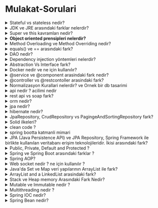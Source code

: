 # Mulakat-Sorulari

<details>

<summary>Stateful vs stateless nedir?</summary>

Stateful yapı, bir programın durum bilgisini saklayan ve bu duruma göre işlem yapan bir yapıdır. Stateful yapılar, geçmiş işlemlere bağlı olarak çalışan uygulamalar için kullanılır

ornek/ Bir anne alisveris sepetindeki tum urunleri ve evdeki tum urunleri bilir

Stateless yapı ise, her işlemi bağımsız olarak ele alan ve önceki işlemlerle bir ilişkisi olmayan bir yapıdır. Stateless yapılar, her işlemi bağımsız olarak ele alan ve hızlı yanıt veren uygulamalar için tercih edilir.

ornek/ Bir cocuk sadece canin istedigi urunleri alir

</details>

<details>

<summary>JDK ve JRE arasındaki farklar nelerdir?</summary>

JRE, Java runtime editioni bir java uygulamasını çalıştırmak için gerekli olan java komponentlerini ve kütüphanelerini içeren içersinde JVM de kurulu olan programa denir.

JDK, Java ile yazılım geliştirmek için ihtiyaç duyulan yazılım kitlerini içinde bulundurur. .java uzantılı dosyaların compile edilip .class uzantılı ara dosyaların oluşmasına olanak sağlar. JDK, içerisinde JVM,JRE ve Java Compiler'ını bulundurur.

</details>

<details>

<summary>Super ve this kavramları nedir?</summary>

1. **`super`**: Bir alt sınıfta üst sınıfın metotlarını veya değişkenlerini kullanmak için kullanılan bir referansdır. Alt sınıfın kendi metotlarında, üst sınıfın metotlarına erişmek için **`super`** anahtar kelimesi kullanılabilir. Aynı şekilde, alt sınıfta üst sınıfın değişkenlerini kullanmak için de **`super`** anahtar kelimesi kullanılır.
2. **`this`**: Bir sınıfın kendi nesnesine erişmek için kullanılan bir referanstır. Özellikle, bir sınıfta tanımlı olan değişkenlerle aynı isimli parametrelerin kullanıldığı durumlarda, **`this`** anahtar kelimesi kullanılarak sınıfın kendi değişkeni ifade edilir.

</details>

<details>

<summary><strong>Object oriented prensipleri nelerdir?</strong></summary>

1. Encapsulation (Kapsülleme): Verilerin ve işlevlerin bir arada tutulması ve gizlenmesi anlamına gelir. Bu prensip, verilerin ve işlevlerin nesnelerle ilgili olduğu ve diğer nesneler tarafından doğrudan erişilemez olduğu anlamına gelir. Bu, güvenli bir kod yazmak için önemlidir. or/ Araba sınıfı, verileri (marka, model, renk, hız vb.) ve fonksiyonları (hareket ettirmek, durdurmak, hızını artırmak veya azaltmak) bir arada tutar ve gizler. Bu şekilde, başka sınıfların doğrudan arabayla ilgili verilere veya fonksiyonlara erişmeleri engellenir.
2. Inheritance (Kalıtım): Bir sınıfın özelliklerinin, başka bir sınıfa aktarılması anlamına gelir. Kalıtım, kodun yeniden kullanılmasına olanak tanır ve sınıflar arasındaki ilişkileri belirler. Alt sınıflar, üst sınıfların özelliklerine sahip olabilirler. or/ Araba sınıfının, bir sedan sınıfı veya bir SUV sınıfı gibi alt sınıfları olabilir. Bu alt sınıflar, arabaya özgü özelliklerin yanı sıra kendi özelliklerine de sahip olabilirler.
3. Polymorphism (Çok biçimlilik): Çok biçimlilik, nesnelerin farklı biçimlerde davranabilmesi anlamına gelir. Aynı yöntem adı, farklı sınıflarda farklı şekillerde uygulanabilir. or/ Araba sınıfı, bir araba hareketi fonksiyonu içerebilir. Sedan sınıfı veya SUV sınıfı, arabayı farklı şekillerde hareket ettirebilir. Örneğin, sedan araba normal bir şekilde hareket edebilirken, SUV araba off-road koşullarına uygun olarak hareket edebilir.
4. Abstraction (Soyutlama): Karmaşık bir sistemdeki detayların gizlenmesi anlamına gelir. Bu prensip, sınıfların arasındaki bağımlılığı azaltır ve kodun daha anlaşılır olmasını sağlar. or/ Araba sınıfı, sadece arabayla ilgili özellikleri ve fonksiyonları içerir. Bu, başka sınıfların arabaya bağımlılığını azaltır ve kodun daha anlaşılır olmasını sağlar.

</details>

<details>

<summary>Method Overloading ve Method Overriding nedir?</summary>

Method Overloading: Aynı isimli farklı parametrelerle ayrı ayrı tanımlanan birden fazla metodun kullanılmasıdır. Bu durumda, aynı isimli farklı metotlar, farklı parametreler alarak aynı sınıf içerisinde tanımlanabilirler. Bu sayede, metot isimleri aynı kalır ve farklı amaçlar için kullanılabilirler.

Örneğin:

```java
public class HesapMakinesi {

   public int topla(int sayi1, int sayi2) {
      return sayi1 + sayi2;
   }

   public double topla(double sayi1, double sayi2) {
      return sayi1 + sayi2;
   }

   public int topla(int sayi1, int sayi2, int sayi3) {
      return sayi1 + sayi2 + sayi3;
   }
}

```

Method Overriding: Bir sınıfta tanımlanan bir metot, alt sınıflar tarafından aynı isim ve parametrelerle yeniden tanımlanırsa, bu durumda Method Overriding gerçekleşir. Bu sayede, alt sınıfın aynı isimli metodunu çağırdığımızda, üst sınıfın değil, alt sınıfın metodunun çalıştırılması sağlanır.

Örneğin:

```java
public class Sekil {
   protected double alan;

   public void hesaplaAlan() {
      System.out.println("Alan hesaplanıyor.");
   }
}

```

```java
public class Daire extends Sekil {
   private double yariCap;

   public Daire(double yariCap) {
      this.yariCap = yariCap;
   }

   @Override
   public void hesaplaAlan() {
      alan = Math.PI * yariCap * yariCap;
      System.out.println("Dairenin alanı hesaplandı.");
   }
}

```

</details>

<details>

<summary>equals() ve == arasındaki fark?</summary>

equals() bir methoddur ve değişkenler arasındaki değer kontrolünü yapar.

\== ifadesi ise değişkenlerin referanslarını karşılaştırır.

</details>

<details>

<summary>DAO nedir?</summary>

DAO, Data Access Object'in kisaltmasidir. Bu, bir yazilim uygulamasi ile veritabani arasindaki iletisimden sorumlu olan bir tasarim desenidir. DAO, uygulamanin veritabanina bagimliligini azaltmak ve uygulama kodunu daha okunakli, bakimi kolay ve test edilebilir hale getirmek icin kullanilir.

Dao da crud islemleri yapilir

Spring Boot'ta DAO, genellikle Spring Data JPA veya JDBC gibi veritabani erisim teknolojileriyle birlikte kullanilir. Bu teknolojiler, veritabani islemlerini gerceklestirmek icin gelistirilmis araclar ve ozellikler sunar. Spring Data JPA, Java Persistence API (JPA) standardini kullanarak nesne iliskisel esleme (ORM) saglar, boylece veritabani tablolari ve Java siniflari arasinda bir esleme yapabilirsiniz.

Spring Boot'ta bir DAO sinifi, genellikle belirli bir varlik sinifinin (entity class) veritabani islemlerini gerceklestiren metotlari icerir. Bu sinif, veritabani baglantisi kurar, sorgulari yurutur ve sonuclari dondurur.

Bir nevi @Repository class'i bizim dao'umuz oluyor.

</details>

<details>

<summary>Dependency injection yöntemleri nelerdir?</summary>

*   **Dependency injection yöntemleri nelerdir?**

    Bağımlılığını en aza indirmek için kullanılır.

    1.  Constructor Injection: Bu yöntemde, bir bileşenin bağımlılıkları, bileşenin bir yapılandırıcı metodu kullanılarak enjekte edilir. Bu yöntem, bir sınıfın başlatılması için gereken tüm bağımlılıkların açıkça belirtilmesini sağlar ve kodun okunaklılığını artırır.

        ```java

        @Component
        public class MailService implements MessageService {
        private Repository repository;

        @Autowired
        public MailService(Repository repository) {
            this.repository = repository;
        }

        ```
    2.  Setter Injection: Bu yöntemde, bir bileşenin bağımlılıkları, bileşenin özellikleri üzerinden enjekte edilir. Bu yöntem, bir bileşenin başlatılması sırasında, tüm bağımlılıkların belirtilmesini gerektirmez. Bunun yerine, bileşenin özellikleri çağrılarak enjekte edilir.

        ```java
           
        @Component
        public class MailService implements MessageService {
        private Repository repository;

        	 @Autowired
        	 public void setRepository(Repository repository) {
         this.repository = repository;

        ```
    3.  Interface Injection: Bu yöntemde, bir bileşenin bağımlılıkları, bileşenin bir arayüzü kullanılarak enjekte edilir. Bu yöntemde, bileşenin arayüzü, bağımlılıkları tanımlar ve bileşenin başlatılması sırasında, arayüzü uygulayan bir sınıfın enjekte edilmesi gereklidir.

        ```java
           
        @Component
        public class MailService implements IMessageService {

        ```

</details>

<details>

<summary>Abstraction Vs Interface fark?</summary>

Abstraction tum insanlarin kolu ve bacagi olmasi

Interface bazi insanlarin dovmeli bazilarin dovmesiz kollari olmasi gibi

! 1 abstraction olur n tane interface olur

</details>

<details>

<summary>Docker nedir ve ne için kullanılır?</summary>

Docker, uygulamaları geliştirmek, dağıtmak ve çalıştırmak için kullanılan bir yazılım platformudur. Docker, uygulamaları bir konteyner içinde çalıştırarak uygulamaların yazılım ve donanım ortamlarından bağımsız olarak çalışmasını sağlar. Böylece uygulamanın farklı ortamlarda sorunsuzca çalışması mümkün olur.

</details>

<details>

<summary>@service ve @component arasindaki fark nedir?</summary>

@Component'in bir bileşenin genel anlamda işaretlenmesi için kullanılması, @Service'in ise özellikle iş katmanı bileşenleri için kullanılmasıdır.

Ama yaptiklarinda bir fark yok.

**@Service, @Controller, @Repository = {@Component + some more special functionality}**

</details>

<details>

<summary>@controller vs @restcontoller arasindaki fark?</summary>

@RestController, veri döndürmek için JSON veya XML formatını kullanarak HTTP isteklerine yanıt verir, @Controller ise genellikle HTML sayfaları oluşturmak için kullanılır.

</details>

<details>

<summary>Normalizasyon Kurallari nelerdir? ve Ornek bir db tasarimi</summary>

Normalizasyon; veri tabanı tasarım aşamasında veri tekrarını, veri kaybını veya veri yetersizliğini önlemek için gerçekleştirilen işlemlerdir.

Normalizayon uygulanan veri tabanlarının performansı artar, sabit diskteki boyutu azalır ve tablolarda ki satır ve sütun sayısı azalacağından veri tekrarı önlenmiş olur. Özellikle silme, güncelleme gibi işlemler de çıkabilecek sorunlar büyük oranda azaltılmış olur.

*   Normalizasyon Yapilmadan:

    Filmler

    | Film Adi              | Aciklamasi | Yonetmen | Kategori  | Tarih | Oyuncu 1 | Oyuncu 2 |
    | --------------------- | ---------- | -------- | --------- | ----- | -------- | -------- |
    | Yuzuklerin Efendisi 1 | ...        | Peter    | Fantastik | 2001  | Orlando  | Elijah   |
    | Dovus Kulubu          | ...        | David    | Dram      | 1999  | Brad     | Edward   |
*   Normalizasyon Yapilinca:

    Filmler

    | id | Film Adi              | Aciklamasi | Yonetmen | Kategori | Tarih |
    | -- | --------------------- | ---------- | -------- | -------- | ----- |
    | 1  | Yuzuklerin Efendisi 1 | ...        | 1        | 1        | 2001  |
    | 2  | Dovus Kulubu          | ...        | 2        | 2        | 1999  |

    Yonetmenler

    | id | Ad    |
    | -- | ----- |
    | 1  | Peter |
    | 2  | David |

    Kategori

    | id | Ad        |
    | -- | --------- |
    | 1  | Fantastik |
    | 2  | Dram      |

    Oyunucu

    | id | Ad      |
    | -- | ------- |
    | 1  | Orlando |
    | 2  | Elijah  |
    | 3  | Brad    |
    | 4  | Edward  |

    Film Oyunculari

    | Film id | Oyuncu id |
    | ------- | --------- |
    | 1       | 1         |
    | 1       | 2         |
    | 2       | 3         |
    | 2       | 4         |

</details>

<details>

<summary>api nedir ? acilimi nedir</summary>

API'nin açılımı olan Application Programming Interface, Uygulama Programlama Arabirimi anlamına gelir.

Bir yazılımın başka bir yazılım tarafından kullanılmasını sağlayan bir dizi tanımlamalar ve protokoller kümesidir. API'ler, farklı yazılım sistemleri arasında veri alışverişi yapmayı, işlevsellik sağlamayı veya iletişimi kolaylaştırmayı amaçlar.

Iki programin birbiriyle iletisime gecmesini saglar.

</details>

<details>

<summary>rest api vs soap fark?</summary>

**RESTful**

Bu muhtemelen en yaygın türdür ve HTML ve JSON gibi standart web protokollerini kullanır. Kullanımı kolaydır ve başlamanıza yardımcı olacak çok sayıda kitaplık mevcuttur.

**SOAP**

SOAP, Simple Object Access Protocol’ü (SOAP) kullanır ve uygulamaların XML mesajları kullanarak iletişim kurmasını sağlar. RESTful kadar yaygın değildir, ancak daha fazla özellik ve işlevsellik sunar.

</details>

<details>

<summary>orm nedir?</summary>

ORM (Object-Relational Mapping), ilişkisel veritabanıyla nesne tabanlı programlama arasındaki uyumu sağlayan bir yazılım tasarımı ve programlama tekniğidir. ORM, veritabanı tablolarını nesne modele dönüştürmeyi ve veritabanı işlemlerini nesne tabanlı olarak gerçekleştirmeyi sağlar.

</details>

<details>

<summary>jpa nedir?</summary>

JPA (Java Persistence API), Java tabanlı uygulamalarda nesne tabanlı veri erişimi için bir API'dir. JPA, veritabanı işlemlerini gerçekleştirmek için ORM (Object-Relational Mapping) prensibine dayanır. ORM, ilişkisel veritabanı ile nesne tabanlı programlama arasındaki uyumu sağlar ve veritabanı işlemlerini nesneler üzerinden yapmayı mümkün kılar.

JPA, veritabanı tablolarını Java sınıflarıyla eşleştirir ve veritabanı işlemlerini gerçekleştirmek için standartleştirilmiş bir yöntem seti sunar. Bu sayede, geliştiriciler veritabanı işlemlerini SQL sorgularıyla değil, JPA'nın sağladığı API ile yapabilir. JPA, veri okuma, yazma, güncelleme ve silme gibi temel CRUD (Create, Read, Update, Delete) işlemlerini kolaylaştırır ve veritabanı işlemlerinin daha hızlı ve daha sürdürülebilir bir şekilde gerçekleştirilmesini sağlar.

JPA'nın popüler uygulamalarından biri Hibernate'dir. Hibernate, JPA spesifikasyonunu uygulayan ve JPA tabanlı veri erişimini sağlayan bir ORM çözümüdür.

Persistence, bilgisayar programlamasında verinin kalıcı bir şekilde saklanması ve erişilebilir olması anlamına gelir.

</details>

<details>

<summary>hibernate nedir?</summary>

JPA'nın popüler uygulamalarından biri Hibernate'dir. Hibernate, JPA spesifikasyonunu uygulayan ve JPA tabanlı veri erişimini sağlayan bir ORM çözümüdür.

</details>

<details>

<summary>JpaRepository, CrudRepository vs PagingeAndSortingRepository fark?</summary>

* CrudRepository sadece Crud işlemlerini barındırır.
* PagingAndSortingRepository sadece sıralama ve sayfalama fonksiyonlarını barındırır.
* JpaRepository, CrudRepository ve PagingAndSortingRepository sahip olduğu tüm fonksiyonları barındırır.

</details>

<details>

<summary>Solid ilkeleri?</summary>

### S— Single-responsibility principle

**ÖZET**: Single responsibility prensibi sınıflarımızın iyi tanımlanmış tek bir sorumluluğu olması gerektiğini anlatmaktadır. Bir sınıf (nesne) yalnızca bir amaç uğruna değiştirilebilir, o amaçta o sınıfa yüklenen sorumluluktur, yani bir sınıfın yapması gereken yalnızca bir işi olması gerekir.

or/ Elbise mağazası sınıfı, yalnızca elbise stoklarını takip etmek ve elbise satışlarıyla ilgilenmekle sorumludur. Örneğin, elbiselerin stok seviyelerini güncellemek, yeni elbise eklemek, elbise satışlarını kaydetmek gibi işlemleri yapabilir.

### O— Open-closed principle

**ÖZET**: Bir sınıf ya da fonksiyon halihazırda var olan özellikleri korumalı ve değişikliğe izin vermemelidir. Yani davranışını değiştirmiyor olmalı ve yeni özellikler kazanabiliyor olmalıdır.

or/ Elbise mağazası sınıfı, yeni elbiselerin eklenmesine açık olmalıdır. Yeni bir elbise türü eklenmek istendiğinde, mevcut mağaza sınıfı değiştirilmeden yeni elbise türü sınıfı oluşturularak eklenir.

### L— Liskov substitution principle

**ÖZET**: Kodlarımızda herhangi bir değişiklik yapmaya gerek duymadan alt sınıfları, türedikleri(üst)(ana) sınıfların yerine kullanabilmeliyiz.

or/ Elbise mağazasında farklı türde elbiseler bulunabilir, örneğin elbiseler, gömlekler, pantolonlar gibi. Bu durumda, her tür elbisenin kullanılabilirliği ve davranışları aynı olmalıdır. Yani, her tür elbise, mağaza işlemlerinde birbirinin yerine geçebilmelidir.

### I— Interface segregation principle

**ÖZET**: Sorumlulukların hepsini tek bir arayüze toplamak yerine daha özelleştirilmiş birden fazla arayüz oluşturmalıyız.

or/ Elbise mağazası sınıfı, müşteriye satış yapmak, stok durumunu kontrol etmek ve raporlama gibi işlemleri gerçekleştirebilir. Ancak, tüm bu işlemler için tek bir genel arayüz kullanmak yerine, müşteri satışları için ayrı bir arayüz, stok kontrolü için ayrı bir arayüz ve raporlama için ayrı bir arayüz gibi daha özelleştirilmiş arayüzler oluşturulabilir.

### D— Dependency Inversion Principle

**ÖZET**: Sınıflar arası bağımlılıklar olabildiğince az olmalıdır özellikle üst seviye sınıflar alt seviye sınıflara bağımlı olmamalıdır.

or/ Elbise mağazası sınıfı, doğrudan stok veritabanına veya satış işlemlerinin gerçekleştirildiği başka bir sınıfa bağımlı olmamalıdır. Bunun yerine, bir arayüz üzerinden bağımlılık oluşturulabilir ve ilgili işlemler bu arayüz üzerinden gerçekleştirilebilir. Bu sayede, farklı veritabanları veya satış işlemlerini gerçekleştiren farklı sınıflar, bu arayüzü uygulayarak kullanılabilir hale gelir.

</details>

<details>

<summary>clean code ?</summary>

1. İsimlendirme:
2. Fonksiyon Boyutu:
3. Tek Sorumluluk İlkesi:
4. Kod Duplicasyonunun Önlenmesi:
5. Fonksiyon ve Sınıf Boyutu:
6. Yorum Kullanımı:
7. Test Edilebilirlik:
8. Bir fonksiyon birden fazla iş yapmamalı

</details>

<details>

<summary>spring bootta katmanli mimari</summary>

1. Veri Erişim Katmanı (Data Access Layer): Veri erişim katmanı, veritabanı veya diğer veri kaynaklarıyla etkileşimde bulunur. Bu katmanda, veritabanına erişim sağlamak için JPA (Java Persistence API) veya Spring Data JPA kullanılabilir. Veri erişim katmanı, veri tabanına sorguları yürütme, veri kaydetme/güncelleme/silme işlemlerini gerçekleştirme gibi görevleri yerine getirir.
2. Hizmet Katmanı (Service Layer): Hizmet katmanı, iş mantığının uygulandığı katmandır. İş kurallarının uygulandığı işlemler burada gerçekleştirilir. Hizmet katmanı, veri erişim katmanından gelen verileri işleyerek, iş kurallarına uygun şekilde işlemleri gerçekleştirir. Bu katmanda, işlemler genellikle iş mantığına odaklanır, veri erişimi ve veri dönüşümü gibi işlemler hizmet katmanı tarafından yönetilir.
3. Sunum Katmanı (Presentation Layer): Sunum katmanı, kullanıcı arayüzünün bulunduğu katmandır. Kullanıcı ile etkileşimi sağlayan API'ler, web sayfaları veya diğer istemci uygulamaları bu katmanda yer alır. Sunum katmanı, gelen istekleri alır, hizmet katmanı aracılığıyla işlemleri gerçekleştirir ve sonuçları kullanıcıya sunar.

* Sunum/Presentation için MVC - @Controller
* İş/business için Service -@Service
* Veri erişim/data access için Repository - @Repository

</details>

<details>

<summary>JPA (Java Persistence API) ve JPA Repository, Spring Framework ile birlikte kullanılan veritabanı erişim teknolojileridir. İkisi arasındaki fark?</summary>

Özet olarak, JPA Java tabanlı uygulamalarda veritabanı erişimi sağlayan bir spesifikasyonken, JPA Repository ise Spring Data JPA tarafından sunulan ve JPA teknolojisini kullanarak veritabanı işlemlerini kolaylaştıran bir bileşendir. JPA Repository, CRUD işlemlerini otomatik olarak sağlar ve özel sorguların tanımlanmasını kolaylaştırır.

</details>

<details>

<summary>Public, Private, Default and Protected ?</summary>

* `public`: Her yerden erişilebilir.
* `private`: Sadece ait olduğu sınıf içinden erişilebilir.
* `default` (package-private): Aynı paketten erişilebilir, farklı paketlerden erişilemez.
* `protected`: Ait olduğu sınıfın alt sınıfları ve aynı paket içindeki sınıflardan erişilebilir.

</details>

<details>

<summary>Spring ve Spring Boot arasındaki farklar ?</summary>

1. Proje Başlatma ve Yapılandırma: Spring, geliştiricilerin daha fazla yapılandırma seçeneği sunarken, Spring Boot, otomatik yapılandırmayı ve varsayılan ayarları kullanarak projenin hızlı bir şekilde başlatılmasını sağlar.
2. Bağımlılıklar ve Konfigürasyon: Spring, projenin bağımlılıklarını ve yapılandırmasını geliştiricinin belirlemesine olanak tanırken, Spring Boot, bağımlılıkları ve yapılandırmayı otomatik olarak yönetir. Bu sayede, geliştirici daha az ayar yaparak projeyi hızlı bir şekilde başlatabilir.
3. Standartlaştırma: Spring, esneklik ve özelleştirme seçenekleri sunarken, Spring Boot, standart yapılandırma ve proje yapısı sunarak projelerin hızlı bir şekilde geliştirilmesini sağlar. Spring Boot, konvansiyonları takip eden bir yapıya sahiptir ve "opinionated" (belirli bir yaklaşımı tercih eden) bir yaklaşım sergiler.
4. Geliştirme Deneyimi: Spring Boot, otomatik yapılandırma ve dahili sunucu gibi özellikleriyle geliştirme sürecini kolaylaştırır. Ayrıca, Spring Boot, aktif geliştirme topluluğu ve hazır örnek projeleri sayesinde başlangıç seviyesi ve hızlı prototip oluşturma için popüler bir seçenektir.

Sonuç olarak, Spring ve Spring Boot, Java tabanlı uygulamaların geliştirilmesinde kullanılan framework'lerdir. Spring, esneklik ve özelleştirme seçenekleri sunarken, Spring Boot ise hızlı başlatma, otomatik yapılandırma ve standartlaştırma gibi özellikleriyle projelerin hızlı bir şekilde geliştirilmesini sağlar. Spring

</details>

<details>

<summary>Spring AOP?</summary>

Aspect-oriented programming (AOP) Faydaları:

* Daha temiz bir kod oluşur
* Kodları okumak kolaylaşır
* Sürdürülmesi daha kolaydır
* Kod tekrarından kaçınır
* Kodları test etmek daha kolay
* Geliştirme yapmayı hızlandırır

</details>

<details>

<summary>Web socket nedir ? ne için kullanılır ?</summary>

WebSocket: Bu yöntem, web sayfasındaki bir tarayıcı ve bir başka yapı arasında bir bağlantı kurar ve bu bağlantı sayesinde tarayıcı anlık olarak bilgi alarak ekranı güncellemesini sağlar. Böylece, web sayfasının yenilenmesine gerek kalmadan ekran anlık olarak güncellenebilir.

</details>

<details>

<summary>Java'da Set ve Map veri yapılarının ArrayList ile fark?</summary>

1. Veri Sıralaması: **`ArrayList`**, verileri eklenme sırasına göre saklar ve tekrarlı elemanlara izin verirken, **`Set`** verileri sırasız bir şekilde saklar ve tekrarlı elemanlara izin vermez. **`Map`** ise anahtar-değer çiftlerini saklar ve her anahtarın yalnızca bir kez bulunmasına izin verir.
2. Eleman Erişimi: **`ArrayList`**, indeks numaraları kullanılarak elemanlara erişimi destekler. **`Set`** ve **`Map`** ise elemanlara anahtar değerleriyle erişimi destekler. Her bir elemanın benzersiz bir anahtarı olduğu için, hızlı erişim sağlarlar.
3. Tekrarlı Elemanlar: **`ArrayList`** aynı elemanın birden fazla kez bulunmasına izin verirken, **`Set`** ve **`Map`** her elemanın yalnızca bir kez bulunmasına izin verir.
4. Performans: Eleman ekleme ve silme işlemlerinde **`ArrayList`** daha hızlıdır, çünkü elemanların sırasını korumak için fazladan bir maliyeti yoktur. Ancak, elemanlara erişimde **`Set`** ve **`Map`** daha hızlıdır çünkü anahtar değerlerini kullanarak doğrudan elemanlara erişebilirler.

</details>

<details>

<summary>ArrayList and a LinkedList arasindaki fark?</summary>

**`ArrayList`** indeks tabanlı erişim ve sıralı veri depolama için daha uygundurken, **`LinkedList`** dinamik ekleme ve silme işlemleri için daha uygundur.

</details>

<details>

<summary>Stack ve Heap memory Arasındaki Fark Nedir?</summary>

Eğer program esnasında boyutları bildirilmiş değişmez bir değer kullanıyorsak _stack_, değişebilir bir değer kullanıyorsak _heap_ bizim için uygun olacaktır. _Stack_ ve _heap_ kullanımları farklı ve dikkat edilmesi gereken bir konudur. _Stack_ kullanılır ve işi bittikten sonra kendini otomatik olarak bellekten yok eder. Fakat _heap_‘te bu işi siz yapmalısınız.

Genel olarak, stack hafızası genellikle yerel değişkenler, metod çağrıları, işaretçiler gibi programın çalışma zamanında dinamik olarak değişmeyen verileri depolamak için kullanılırken, heap hafızası daha büyük ve dinamik olarak değişen veri yapılarını, nesneleri ve veri yapısı örneklerini depolamak için kullanılır.

</details>

<details>

<summary>Mutable ve Immutable nedir ?</summary>

Immutable (değişmez), nesneler bir kez oluşturulduktan sonra içeriği değiştirilemeyen sınıflardır. Tam tersi olarak, değiştirilebilen sınıflar da Mutable (değişebilir) sınıflardır. Kısacası Immutable nesneler değişmeyen nesnelerdir. Onları oluşturursun, fakat onları değiştiremezsin.

</details>

<details>

<summary>Multithreading nedir ?</summary>

Multithreading'in avantajları:

1. Performans Artışı: Multithreading, iş parçacıklarını eşzamanlı olarak çalıştırarak programın daha hızlı çalışmasını sağlar.
2. Paralel İşlemler: Birden fazla iş parçacığı sayesinde farklı görevler aynı anda yürütülebilir, bu da paralelizmi sağlar.
3. Daha iyi Yanıt Süresi: Multithreading, kullanıcı girişlerine daha hızlı yanıt verir ve daha duyarlı bir kullanıcı deneyimi sağlar.
4. Kaynak Verimliliği: İş parçacıklarının çekirdekler arasında dağıtılması, işlemci kaynaklarının daha verimli kullanılmasını sağlar.
5. İletişim ve Paylaşım: İş parçacıkları arasında bilgi ve veri paylaşımı yapabilir, iletişim kurabilirsiniz.

Multithreading'in dezavantajları:

1. Yarış Koşulları: Birden fazla iş parçacığı aynı kaynağı değiştiriyorsa, yarış koşulları ve veri uyumluluğu sorunları ortaya çıkabilir.
2. Senkronizasyon Zorlukları: İş parçacıkları arasında senkronizasyon gerektiğinde, senkronizasyon mekanizmalarını doğru şekilde kullanmak karmaşık olabilir.
3. Hata Ayıklama: Multithreading hataları genellikle daha zor tespit edilebilir ve hata ayıklama süreci daha karmaşık olabilir.
4. Kaynak Tüketimi: Birden fazla iş parçacığı, işlemci ve bellek kaynaklarını daha yoğun bir şekilde kullanır. Gereksiz iş parçacığı oluşturma veya verimsiz kodlamalar performans sorunlarına neden olabilir.
5. Karmaşıklık: Multithreading, programın karmaşıklığını artırabilir. İş parçacıklarının doğru bir şekilde senkronize edilmesi ve yönetilmesi gereklidir.

Sonuç olarak, multithreading'in avantajları arasında performans artışı, paralel işlemler, daha iyi yanıt süresi ve kaynak verimliliği bulunurken, yarış koşulları, senkronizasyon zorlukları, hata ayıklama zorlukları ve kaynak tüketimi gibi dezavantajları da vardır. Doğru bir şekilde kullanıldığında multithreading, verimli ve hızlı çalışan uygulamaların geliştirilmesini sağlar.

</details>

<details>

<summary>Spring IOC nedir?</summary>

Spring IOC (Inversion of Control), Spring Framework'ün temel bir prensibidir ve bir tasarım desenidir. IOC, bir bileşenin (bean) oluşturulması, yapılandırılması ve yönetilmesi sürecinin kontrolünü programcıdan alarak, bu görevi Spring Framework'e devretmeyi sağlar.

IOC'nin temel felsefesi, bağımlılıkların tersine çevrilmesidir. Geleneksel olarak, bir bileşen diğer bileşenlerle doğrudan ilişkilerini kurar ve bunları oluşturur veya yönetir. Ancak, IOC ile bileşenlerin bağımlılıkları tersine çevrilir ve Spring konteyneri tarafından yönetilen bir IOC konteyneri kullanılır.

Spring IOC, aşağıdaki şekillerde sağladığı avantajlara sahiptir:

1. Bağımlılıkların Yönetimi: IOC sayesinde, bileşenlerin bağımlılıklarını yönetmek kolaylaşır. Bileşenler, Spring konteynerine tanımlanır ve bağımlılıkları otomatik olarak çözülür.
2. Gevşek Bağlılık: IOC, bileşenler arasındaki bağımlılığı gevşek hale getirir. Bileşenler, aralarında sıkı bağlantılar oluşturmak yerine, Spring konteyneri tarafından yönetilen arayüzler veya sözleşmeler üzerinden etkileşimde bulunurlar.
3. Test Edilebilirlik: IOC, bağımlılıkları enjekte etme mekanizması sunar, bu da bileşenlerin daha kolay test edilmesini sağlar. Bağımlılıkların taklitleri (mocks) kullanılarak bileşenlerin test edilmesi daha kolay hale gelir.
4. Modülerlik: IOC, bileşenlerin bağımsız olarak geliştirilmesini ve yeniden kullanılmasını sağlar. Bileşenlerin işlevselliği birbirinden bağımsız olarak geliştirilebilir ve daha sonra IOC konteyneri tarafından birleştirilir.

Inversion of control;

* Strategy Pattern
* Service Lacator Pattern
* Factory Pattern
* Dependency Injection

gibi mekanizmalarla uygulanabilir.

</details>

<details>

<summary>Spring Bean nedir?</summary>

Spring Bean, Spring Framework tarafından yönetilen ve IOC konteyneri tarafından oluşturulan, yönetilen ve yapılandırılan bir nesnedir. Bean'ler, Spring uygulamalarında kullanılan temel yapı taşlarıdır ve Spring konteyneri tarafından oluşturulurlar ve yönetilirler.

Spring Bean'lerin temel özellikleri şunlardır:

1. Yaşam Döngüsü Yönetimi: Spring Bean'ler, IOC konteyneri tarafından yönetilen bir yaşam döngüsüne sahiptir. Konteyner, bean'in oluşturulması, yapılandırılması, kullanılması ve sonlandırılması gibi adımları otomatik olarak gerçekleştirir.
2. Bağımlılıkların Otomatik Çözülmesi: Bean'ler arasındaki bağımlılıklar, IOC konteyneri tarafından otomatik olarak çözülür. Bağımlı bean'ler, uygun şekilde enjekte edilir veya referansları çözülür.
3. Yapılandırma ve Ayarlanabilirlik: Bean'ler, Spring konteynerine yapılandırma metadataları ile tanımlanır. Bu metadatalar, XML veya Java tabanlı konfigürasyon dosyaları, Java Annotation'ları veya Spring Boot gibi modern araçlar aracılığıyla sağlanabilir. Bu sayede bean'lerin özellikleri, bağımlılıkları ve davranışları kolayca ayarlanabilir.
4. Ölçeklenebilirlik ve Modülerlik: Spring Bean'ler, uygulamaların ölçeklenmesi ve modüler bir yapıya sahip olması için kullanışlıdır. Bileşenlerin ayrı ayrı geliştirilebilmesi ve ardından IOC konteyneri tarafından birleştirilmesi sağlanır.

Spring Bean'ler, Spring Framework'ün sunduğu çeşitli özelliklerden yararlanabilirler. Örneğin, AOP (Aspect-Oriented Programming) ile güvenlik, transaksiyon yönetimi, önbellekleme gibi ilave işlevselliği uygulamak mümkündür.

Spring Bean'leri, IOC konteynerine tanımlanan bir isim veya tip aracılığıyla elde edebilir ve uygulamanın farklı bölgelerinde kullanabilirsiniz. Bu sayede bean'lerin oluşturulması ve yönetimi Spring tarafından otomatik olarak gerçekleştirilirken, programcılar bean'lerin işlevselliği üzerinde odaklanabilir ve kolayca uygulama geliştirebilir.

</details>
